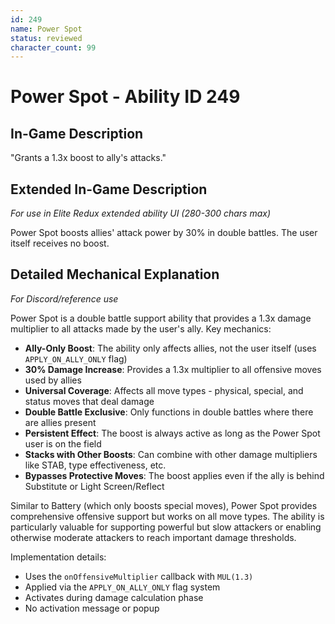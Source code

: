 ```yaml
---
id: 249
name: Power Spot
status: reviewed
character_count: 99
---
```


# Power Spot - Ability ID 249

## In-Game Description
"Grants a 1.3x boost to ally's attacks."

## Extended In-Game Description
*For use in Elite Redux extended ability UI (280-300 chars max)*

Power Spot boosts allies' attack power by 30% in double battles. The user itself receives no boost. 

## Detailed Mechanical Explanation
*For Discord/reference use*

Power Spot is a double battle support ability that provides a 1.3x damage multiplier to all attacks made by the user's ally. Key mechanics:

- **Ally-Only Boost**: The ability only affects allies, not the user itself (uses `APPLY_ON_ALLY_ONLY` flag)
- **30% Damage Increase**: Provides a 1.3x multiplier to all offensive moves used by allies
- **Universal Coverage**: Affects all move types - physical, special, and status moves that deal damage
- **Double Battle Exclusive**: Only functions in double battles where there are allies present
- **Persistent Effect**: The boost is always active as long as the Power Spot user is on the field
- **Stacks with Other Boosts**: Can combine with other damage multipliers like STAB, type effectiveness, etc.
- **Bypasses Protective Moves**: The boost applies even if the ally is behind Substitute or Light Screen/Reflect

Similar to Battery (which only boosts special moves), Power Spot provides comprehensive offensive support but works on all move types. The ability is particularly valuable for supporting powerful but slow attackers or enabling otherwise moderate attackers to reach important damage thresholds.

Implementation details:
- Uses the `onOffensiveMultiplier` callback with `MUL(1.3)`
- Applied via the `APPLY_ON_ALLY_ONLY` flag system
- Activates during damage calculation phase
- No activation message or popup